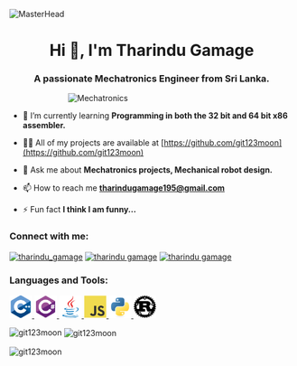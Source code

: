 ![MasterHead](https://as2.ftcdn.net/v2/jpg/02/34/87/11/1000_F_234871121_JHJmn7gdKrLD3z8RnmdeNDcig63e4cEE.jpg)

<h1 align="center">Hi 👋, I'm Tharindu Gamage</h1>
<h3 align="center">A passionate Mechatronics Engineer from Sri Lanka.</h3>
<img align="right" alt="Mechatronics" width="400" src="https://fbi.cults3d.com/uploaders/16394868/illustration-file/fac8f376-ef71-4955-9ebb-961f9a7279bb/Robot-Arm-with-Mecanum-Wheels-Platform-by-HowToMechatronics.gif">

<p align="left"> <a href="https://twitter.com/" target="blank"><img src="https://img.shields.io/twitter/follow/?logo=twitter&style=for-the-badge" alt="" /></a> </p>

- 🌱 I’m currently learning **Programming in both the 32 bit and 64 bit x86 assembler.**

- 👨‍💻 All of my projects are available at [https://github.com/git123moon](https://github.com/git123moon)

- 💬 Ask me about **Mechatronics projects, Mechanical robot design.**

- 📫 How to reach me **tharindugamage195@gmail.com**

- ⚡ Fun fact **I think I am funny...**

<h3 align="left">Connect with me:</h3>
<p align="left">
<a href="https://linkedin.com/in/tharindu_gamage" target="blank"><img align="center" src="https://raw.githubusercontent.com/rahuldkjain/github-profile-readme-generator/master/src/images/icons/Social/linked-in-alt.svg" alt="tharindu_gamage" height="30" width="40" /></a>
<a href="https://fb.com/tharindu gamage" target="blank"><img align="center" src="https://raw.githubusercontent.com/rahuldkjain/github-profile-readme-generator/master/src/images/icons/Social/facebook.svg" alt="tharindu gamage" height="30" width="40" /></a>
<a href="https://instagram.com/tharindu gamage" target="blank"><img align="center" src="https://raw.githubusercontent.com/rahuldkjain/github-profile-readme-generator/master/src/images/icons/Social/instagram.svg" alt="tharindu gamage" height="30" width="40" /></a>
</p>

<h3 align="left">Languages and Tools:</h3>
<p align="left"> <a href="https://www.w3schools.com/cpp/" target="_blank" rel="noreferrer"> <img src="https://raw.githubusercontent.com/devicons/devicon/master/icons/cplusplus/cplusplus-original.svg" alt="cplusplus" width="40" height="40"/> </a> <a href="https://www.w3schools.com/cs/" target="_blank" rel="noreferrer"> <img src="https://raw.githubusercontent.com/devicons/devicon/master/icons/csharp/csharp-original.svg" alt="csharp" width="40" height="40"/> </a> <a href="https://www.java.com" target="_blank" rel="noreferrer"> <img src="https://raw.githubusercontent.com/devicons/devicon/master/icons/java/java-original.svg" alt="java" width="40" height="40"/> </a> <a href="https://developer.mozilla.org/en-US/docs/Web/JavaScript" target="_blank" rel="noreferrer"> <img src="https://raw.githubusercontent.com/devicons/devicon/master/icons/javascript/javascript-original.svg" alt="javascript" width="40" height="40"/> </a> <a href="https://www.python.org" target="_blank" rel="noreferrer"> <img src="https://raw.githubusercontent.com/devicons/devicon/master/icons/python/python-original.svg" alt="python" width="40" height="40"/> </a> <a href="https://www.rust-lang.org" target="_blank" rel="noreferrer"> <img src="https://raw.githubusercontent.com/devicons/devicon/master/icons/rust/rust-plain.svg" alt="rust" width="40" height="40"/> </a> </p>

<p><img align="left" src="https://github-readme-stats.vercel.app/api/top-langs?username=git123moon&show_icons=true&locale=en&layout=compact" alt="git123moon" /></p>

<p>&nbsp;<img align="center" src="https://github-readme-stats.vercel.app/api?username=git123moon&show_icons=true&locale=en" alt="git123moon" /></p>

<p><img align="center" src="https://github-readme-streak-stats.herokuapp.com/?user=git123moon&" alt="git123moon" /></p>
